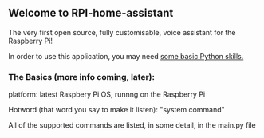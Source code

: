 ## Welcome to RPI-home-assistant
  The very first open source, fully customisable, voice assistant for the Raspberry Pi!

In order to use this application, you may need [some basic Python skills.](https://www.learnpython.org/)

### The Basics (more info coming, later):

platform: latest Raspbery Pi OS, runnng on the Raspberry Pi

Hotword (that word you say to make it listen): "system command"

All of the supported commands are listed, in some detail, in the main.py file
